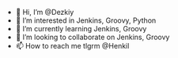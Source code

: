 - 👋 Hi, I’m @Dezkiy
- 👀 I’m interested in Jenkins, Groovy, Python
- 🌱 I’m currently learning Jenkins, Groovy
- 💞️ I’m looking to collaborate on Jenkins, Groovy
- 📫 How to reach me tlgrm @Henkil

<!---
Dezkiy/Dezkiy is a ✨ special ✨ repository because its `README.md` (this file) appears on your GitHub profile.
You can click the Preview link to take a look at your changes.
--->
